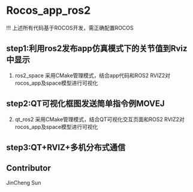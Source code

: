 # Rocos_app_ros2
!!! 上述所有代码基于ROCOS开发，需正确配置ROCOS
## step1:利用ros2发布app仿真模式下的关节值到Rviz中显示 
1. ros2_space
   采用CMake管理模式，结合app代码和ROS2 RVIZ2对rocos_app及space模型进行可视化
## step2:QT可视化框图发送简单指令例MOVEJ 
2. qt_ros2
   采用CMake管理模式，结合QT可视化交互页面和ROS2 RVIZ2对rocos_app及space模型进行可视化
## step3:QT+RVIZ+多机分布式通信

## Contributor
JinCheng Sun
